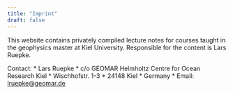 ```yaml
---
title: "Imprint"
draft: false
---
```


This website contains privately compiled lecture notes for courses taught in the geophysics master at Kiel University. Responsible for the content is Lars Ruepke.

Contact:
    * Lars Ruepke
    * c/o GEOMAR Helmholtz Centre for Ocean Research Kiel
    * Wischhofstr. 1-3
    * 24148 Kiel
    * Germany
    * Email: lruepke@geomar.de